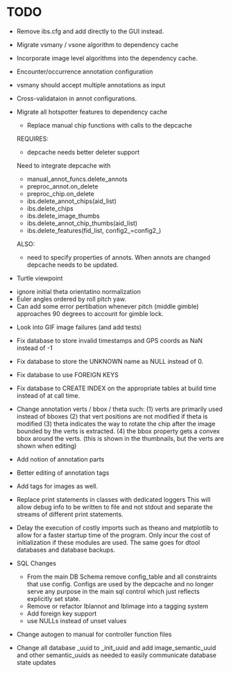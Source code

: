 # TODO

* Remove ibs.cfg and add directly to the GUI instead.

* Migrate vsmany / vsone algorithm to dependency cache
* Incorporate image level algorithms into the dependency cache.
* Encounter/occurrence annotation configuration
* vsmany should accept multiple annotations as input
* Cross-validataion in annot configurations.

* Migrate all hotspotter features to dependency cache
   - Replace manual chip functions with calls to the depcache

   REQUIRES:
   - depcache needs better deleter support

   Need to integrate depcache with
   * manual_annot_funcs.delete_annots
   * preproc_annot.on_delete
   * preproc_chip.on_delete
   * ibs.delete_annot_chips(aid_list)
   * ibs.delete_chips
   * ibs.delete_image_thumbs
   * ibs.delete_annot_chip_thumbs(aid_list)
   * ibs.delete_features(fid_list, config2_=config2_)

   ALSO:
   * need to specify properties of annots.
   When annots are changed depcache needs to be updated.


* Turtle viewpoint
 - ignore initial theta orientatino normalization
 - Euler angles ordered by roll pitch yaw.
 - Can add some error pertibation whenever pitch (middle gimble) approaches 90
   degrees to account for gimble lock.

* Look into GIF image failures (and add tests)

* Fix database to store invalid timestamps and GPS coords as NaN instead of -1
* Fix database to store the UNKNOWN name as NULL instead of 0.
* Fix database to use FOREIGN KEYS
* Fix database to CREATE INDEX on the appropriate tables at build time instead of at call time.


* Change annotation verts / bbox / theta such:
(1) verts are primarily used instead of bboxes
(2) that vert positions are not modified if theta is modified
(3) theta indicates the way to rotate the chip after the image bounded by the
    verts is extracted.
(4) the bbox property gets a convex bbox around the verts. (this is shown in the thumbnails,
but the verts are shown when editing)

* Add notion of annotation parts

* Better editing of annotation tags
* Add tags for images as well.


* Replace print statements in classes with dedicated loggers
This will allow debug info to be written to file and not stdout and separate
the streams of different print statements.


* Delay the execution of costly imports such as theano and matplotlib to allow for
a faster startup time of the program. Only incur the cost of initialization if these
modules are used. The same goes for dtool databases and database backups.


* SQL Changes
    - From the main DB Schema remove config_table and all constraints that use config.
      Configs are used by the depcache and no longer serve any purpose in the main sql control
      which just reflects explicitly set state.
    - Remove or refactor lblannot and lblimage into a tagging system
    - Add foreign key support
    - use NULLs instead of unset values

* Change autogen to manual for controller function files
* Change all database _uuid to _init_uuid and add image_semantic_uuid and other semantic_uuids as needed to easily communicate database state updates
